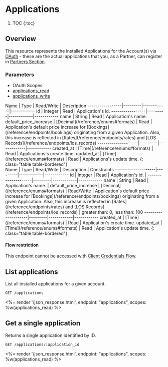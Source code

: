# Applications

1. TOC
{:toc}

## Overview

This resource represents the installed Applications for the Account(s) via [OAuth](/reference/authorization/) - these are the actual applications that you, as a Partner, can register in [Partners Section](https://www.bookingsync.com/en/partners/).

### Parameters
<ul class="nav nav-pills" role="tablist">
  <li class="disabled"><a>OAuth Scopes:</a></li>
  <li class="active"><a href="#applications_read" role="tab" data-toggle="pill">applications_read</a></li>
  <li><a href="#applications_write" role="tab" data-toggle="pill">applications_write</a></li>
</ul>
<div class="tab-content" markdown="1">
  <div class="tab-pane active" id="applications_read" markdown="1">
Name             | Type    | Read/Write | Description
-----------------|---------|------------|------------
id               | Integer | Read       | Application's id.
-----------------|---------|------------|------------
name                    | String                               | Read       | Application's name.
default_price_increase  | [Decimal](/reference/enums#formats)  | Read       | Application's default price increase for [Bookings](/reference/endpoints/bookings) originating from a given Application. Also, this increase is reflected in [Rates](/reference/endpoints/rates) and [LOS Records](/reference/endpoints/los_records)
--------------------|---------|------------|------------
created_at          | [Time](/reference/enums#formats) | Read       | Applications's create time.
updated_at          | [Time](/reference/enums#formats) | Read       | Applications's update time.
{: class="table table-bordered"}
  </div>
  <div class="tab-pane" id="rentals_write" markdown="1">
Name                | Type    | Read/Write | Description | Constraints
--------------------|---------|------------|------------
id                  | Integer | Read       | Application's id. |
--------------------|---------|------------|------------
name                    | String                               | Read             | Application's name. |
default_price_increase  | [Decimal](/reference/enums#formats)  | Read/Write       | Application's default price increase for [Bookings](/reference/endpoints/bookings) originating from a given Application. Also, this increase is reflected in [Rates](/reference/endpoints/rates) and [LOS Records](/reference/endpoints/los_records) | greater than: 0, less than: 100
--------------------|---------|------------|------------
created_at          | [Time](/reference/enums#formats) | Read       | Application's create time.
updated_at          | [Time](/reference/enums#formats) | Read       | Application's update time.
{: class="table table-bordered"}
  </div>
</div>

<div class="callout callout-info" markdown="1">
  <h4>Flow restriction</h4>
  <p>This endpoint cannot be accessed with <a href="/reference/authorization/#client-credentials-flow">Client Credentials Flow</a>.</p>
</div>

## List applications

List all installed applications for a given account.

~~~
GET /applications
~~~

<%= render '/json_response.html', endpoint: "applications", scopes: %w(applications_read) %>

## Get a single application

Returns a single application identified by ID.

~~~
GET /applications/:application_id
~~~

<%= render '/json_response.html', endpoint: "applications", scopes: %w(applications_read) %>
